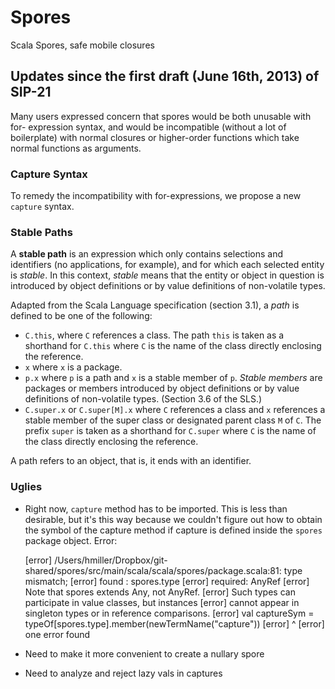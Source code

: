 # Spores

Scala Spores, safe mobile closures

## Updates since the first draft (June 16th, 2013) of SIP-21

Many users expressed concern that spores would be both unusable with for-
expression syntax, and would be incompatible (without a lot of boilerplate)
with normal closures or higher-order functions which take normal functions as
arguments.

### Capture Syntax

To remedy the incompatibility with for-expressions, we propose a new `capture`
syntax.

### Stable Paths

A **stable path** is an expression which only contains selections and
identifiers (no applications, for example), and for which each selected entity
is _stable_. In this context, _stable_ means that the entity or object in
question is introduced by object definitions or by value definitions of non-volatile
types.

Adapted from the Scala Language specification (section 3.1), a _path_ is
defined to be one of the following:

- `C.this`, where `C` references a class. The path `this` is taken as a shorthand for `C.this` where `C` is the name of the class directly enclosing the reference.
- `x` where `x` is a package.
- `p.x` where `p` is a path and `x` is a stable member of `p`. _Stable members_ are packages or members introduced by object definitions or by value definitions of non-volatile types. (Section 3.6 of the SLS.)
- `C.super.x` or `C.super[M].x` where `C` references a class and `x` references a stable member of the super class or designated parent class `M` of `C`. The prefix `super` is taken as a shorthand for `C.super` where `C` is the name of the class directly enclosing the reference.

A path refers to an object, that is, it ends with an identifier.

### Uglies

- Right now, `capture` method has to be imported. This is less than desirable, but it's this way because we couldn't figure out how to obtain the symbol of the capture method if capture is defined inside the `spores` package object. Error:

    [error] /Users/hmiller/Dropbox/git-shared/spores/src/main/scala/scala/spores/package.scala:81: type mismatch;
    [error]  found   : spores.type
    [error]  required: AnyRef
    [error] Note that spores extends Any, not AnyRef.
    [error] Such types can participate in value classes, but instances
    [error] cannot appear in singleton types or in reference comparisons.
    [error]     val captureSym = typeOf[spores.type].member(newTermName("capture"))
    [error]                             ^
    [error] one error found

- Need to make it more convenient to create a nullary spore
- Need to analyze and reject lazy vals in captures